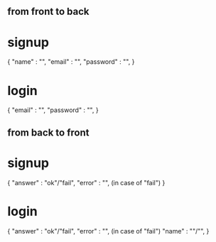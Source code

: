 ## from front to back

# signup
{
    "name" : "",
    "email" : "",
    "password" : "",
}

# login
{
    "email" : "",
    "password" : "",
}

## from back to front

# signup
{
    "answer" : "ok"/"fail",
    "error" : "", (in case of "fail")
}

# login
{
    "answer" : "ok"/"fail",
    "error" : "", (in case of "fail")
    "name" : ""/"<empty>",
}
